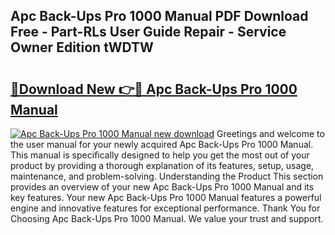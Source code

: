 ## Apc Back-Ups Pro 1000 Manual PDF Download Free - Part-RLs User Guide Repair - Service Owner Edition tWDTW

# <h2><a href="http://bc26868.oget.top/?id=Apc+Back-Ups+Pro+1000+Manual">🔗Download New 👉🔴 Apc Back-Ups Pro 1000 Manual</a></h2>

[![Apc Back-Ups Pro 1000 Manual new download](https://i.imgur.com/5g1atiW.png)](http://bc26868.oget.top/?id=Apc+Back-Ups+Pro+1000+Manual)
Greetings and welcome to the user manual for your newly acquired Apc Back-Ups Pro 1000 Manual. This manual is specifically designed to help you get the most out of your product by providing a thorough explanation of its features, setup, usage, maintenance, and problem-solving. Understanding the Product This section provides an overview of your new Apc Back-Ups Pro 1000 Manual and its key features. Your new Apc Back-Ups Pro 1000 Manual features a powerful engine and innovative features for exceptional performance. Thank You for Choosing Apc Back-Ups Pro 1000 Manual. We value your trust and support.
